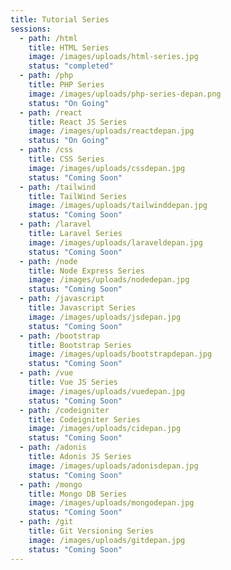 ```yaml
---
title: Tutorial Series
sessions:
  - path: /html
    title: HTML Series
    image: /images/uploads/html-series.jpg
    status: "completed"
  - path: /php
    title: PHP Series
    image: /images/uploads/php-series-depan.png
    status: "On Going"
  - path: /react
    title: React JS Series
    image: /images/uploads/reactdepan.jpg
    status: "On Going"
  - path: /css
    title: CSS Series
    image: /images/uploads/cssdepan.jpg
    status: "Coming Soon"
  - path: /tailwind
    title: TailWind Series
    image: /images/uploads/tailwinddepan.jpg
    status: "Coming Soon"
  - path: /laravel
    title: Laravel Series
    image: /images/uploads/laraveldepan.jpg
    status: "Coming Soon"
  - path: /node
    title: Node Express Series
    image: /images/uploads/nodedepan.jpg
    status: "Coming Soon"
  - path: /javascript
    title: Javascript Series
    image: /images/uploads/jsdepan.jpg
    status: "Coming Soon"
  - path: /bootstrap
    title: Bootstrap Series
    image: /images/uploads/bootstrapdepan.jpg
    status: "Coming Soon"
  - path: /vue
    title: Vue JS Series
    image: /images/uploads/vuedepan.jpg
    status: "Coming Soon"
  - path: /codeigniter
    title: Codeigniter Series
    image: /images/uploads/cidepan.jpg
    status: "Coming Soon"
  - path: /adonis
    title: Adonis JS Series
    image: /images/uploads/adonisdepan.jpg
    status: "Coming Soon"
  - path: /mongo
    title: Mongo DB Series
    image: /images/uploads/mongodepan.jpg
    status: "Coming Soon"
  - path: /git
    title: Git Versioning Series
    image: /images/uploads/gitdepan.jpg
    status: "Coming Soon"
---
```

